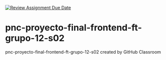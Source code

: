 [![Review Assignment Due Date](https://classroom.github.com/assets/deadline-readme-button-22041afd0340ce965d47ae6ef1cefeee28c7c493a6346c4f15d667ab976d596c.svg)](https://classroom.github.com/a/jLkNjm-N)
# pnc-proyecto-final-frontend-ft-grupo-12-s02
pnc-proyecto-final-frontend-ft-grupo-12-s02 created by GitHub Classroom

